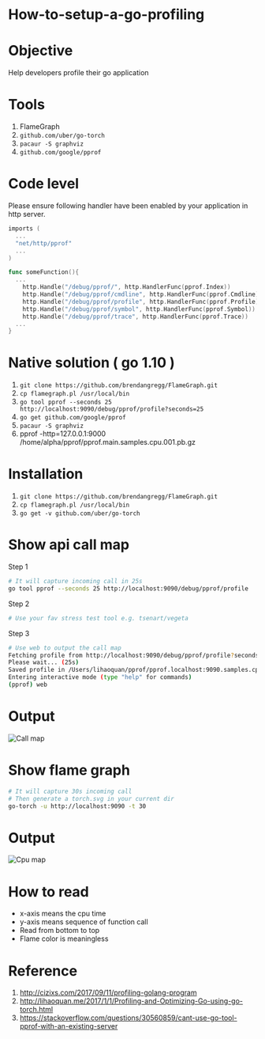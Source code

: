 # How-to-setup-a-go-profiling

# Objective
Help developers profile their go application

# Tools
1. FlameGraph
1. `github.com/uber/go-torch`
1. `pacaur -S graphviz`
1. `github.com/google/pprof`

# Code level
Please ensure following handler have been enabled by your application in http server.
```go
imports (
  ...
  "net/http/pprof"
  ...
)

func someFunction(){
  ...
	http.Handle("/debug/pprof/", http.HandlerFunc(pprof.Index))
	http.Handle("/debug/pprof/cmdline", http.HandlerFunc(pprof.Cmdline))
	http.Handle("/debug/pprof/profile", http.HandlerFunc(pprof.Profile))
	http.Handle("/debug/pprof/symbol", http.HandlerFunc(pprof.Symbol))
	http.Handle("/debug/pprof/trace", http.HandlerFunc(pprof.Trace))
  ...
}
```

# Native solution ( go 1.10 )
1. ```git clone https://github.com/brendangregg/FlameGraph.git```
1. ```cp flamegraph.pl /usr/local/bin```
1. `go tool pprof --seconds 25 http://localhost:9090/debug/pprof/profile?seconds=25`
1. `go get github.com/google/pprof`
1. `pacaur -S graphviz`
1. pprof -http=127.0.0.1:9000 /home/alpha/pprof/pprof.main.samples.cpu.001.pb.gz

# Installation
1. ```git clone https://github.com/brendangregg/FlameGraph.git```
1. ```cp flamegraph.pl /usr/local/bin```
1. ```go get -v github.com/uber/go-torch```

# Show api call map
Step 1
```sh
# It will capture incoming call in 25s
go tool pprof --seconds 25 http://localhost:9090/debug/pprof/profile
```
Step 2
```sh
# Use your fav stress test tool e.g. tsenart/vegeta
```

Step 3 
```sh
# Use web to output the call map
Fetching profile from http://localhost:9090/debug/pprof/profile?seconds=25
Please wait... (25s)
Saved profile in /Users/lihaoquan/pprof/pprof.localhost:9090.samples.cpu.014.pb.gz
Entering interactive mode (type "help" for commands)
(pprof) web
```

# Output
![Call map](https://i.imgur.com/ibhsK7a.png)
# Show flame graph
```sh
# It will capture 30s incoming call
# Then generate a torch.svg in your current dir
go-torch -u http://localhost:9090 -t 30
```
# Output
![Cpu map](https://i.imgur.com/6VtscMY.png)

# How to read
- x-axis means the cpu time
- y-axis means sequence of function call
- Read from bottom to top
- Flame color is meaningless

# Reference
1. http://cizixs.com/2017/09/11/profiling-golang-program
1. http://lihaoquan.me/2017/1/1/Profiling-and-Optimizing-Go-using-go-torch.html
1. https://stackoverflow.com/questions/30560859/cant-use-go-tool-pprof-with-an-existing-server
